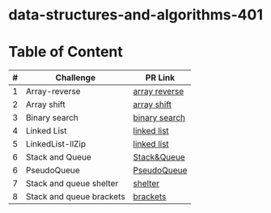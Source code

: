 
# data-structures-and-algorithms-401

# Table of Content

|#|Challenge|PR Link|
|----|-----|-------|
|1|Array-reverse|[array reverse](python/code_challenges/array-reverse/README.md)|
|2|Array shift|[array shift](python/code_challenges/array-insert-shift.py/README.md)|
|3|Binary search|[binary search](python/code_challenges/array-binary-search/README.md)|
|4|Linked List|[linked list](python/linked_list/challenge5.md)|
|5|LinkedList-llZip|[linked list](python/llZip/Readme.md)|
|6|Stack and Queue|[Stack&Queue](python/stack_and_queue/README.md)|
|6|PseudoQueue|[PseudoQueue](python/stack_and_queue/challenge11.md)|
|7|Stack and queue shelter|[shelter](python/stack_and_queue/stack_queue_animal_shelter/challenge12.md)|
|8|Stack and queue brackets|[brackets](python/stack_and_queue/stack_queue_brackets/Readme13.md)|









